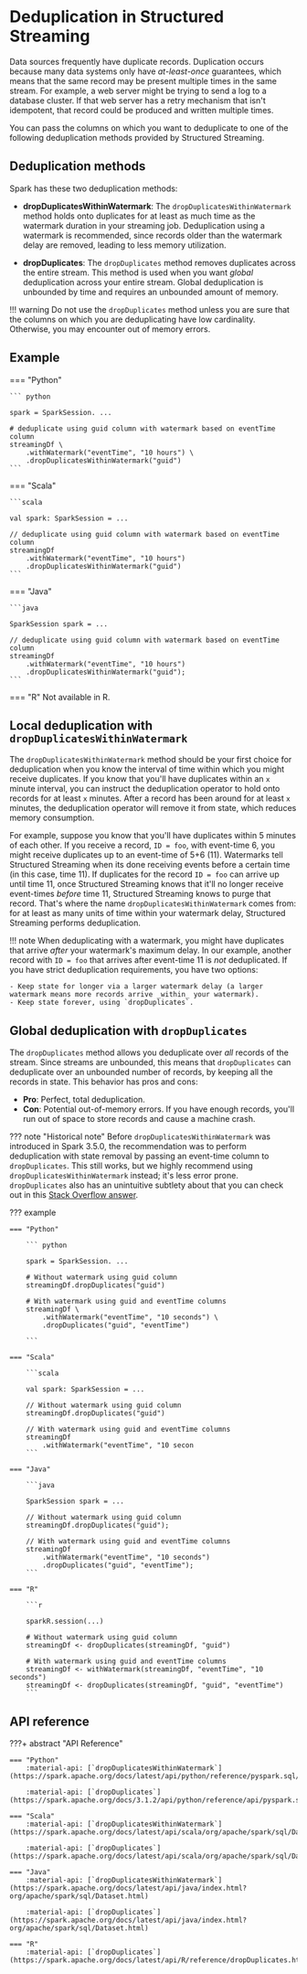 # Deduplication in Structured Streaming

Data sources frequently have duplicate records. Duplication occurs because many data systems only have _at-least-once_ guarantees, which means that the same record may be present multiple times in the same stream. For example, a web server might be trying to send a log to a database cluster. If that web server has a retry mechanism that isn't idempotent, that record could be produced and written multiple times.

You can pass the columns on which you want to deduplicate to one of the following deduplication methods provided by Structured Streaming.

## Deduplication methods

Spark has these two deduplication methods:

- **dropDuplicatesWithinWatermark**: The `dropDuplicatesWithinWatermark` method holds onto duplicates for at least as much time as the watermark duration in your streaming job. Deduplication using a watermark is recommended, since records older than the watermark delay are removed, leading to less memory utilization.

- **dropDuplicates**: The `dropDuplicates` method removes duplicates across the entire stream. This method is used when you want _global_ deduplication across your entire stream. Global deduplication is unbounded by time and requires an unbounded amount of memory.

!!! warning
    Do not use the `dropDuplicates` method unless you are sure that the columns on which you are deduplicating have low cardinality. Otherwise, you may encounter out of memory errors.

## Example
 
=== "Python"

    ``` python
            
    spark = SparkSession. ...

    # deduplicate using guid column with watermark based on eventTime column
    streamingDf \
        .withWatermark("eventTime", "10 hours") \
        .dropDuplicatesWithinWatermark("guid")
    ```

=== "Scala"

    ```scala

    val spark: SparkSession = ...

    // deduplicate using guid column with watermark based on eventTime column
    streamingDf
        .withWatermark("eventTime", "10 hours")
        .dropDuplicatesWithinWatermark("guid")        
    ```

=== "Java"

    ```java

    SparkSession spark = ...

    // deduplicate using guid column with watermark based on eventTime column
    streamingDf
        .withWatermark("eventTime", "10 hours")
        .dropDuplicatesWithinWatermark("guid");        
    ```

=== "R"
    Not available in R.



## Local deduplication with `dropDuplicatesWithinWatermark`

The `dropDuplicatesWithinWatermark` method should be your first choice for deduplication when you know the interval of time within which you might receive duplicates. <!-- (TODO: is this true? what do people use to figure this out?) --> If you know that you'll have duplicates within an `x` minute interval, you can instruct the deduplication operator to hold onto records for at least `x` minutes. After a record has been around for at least `x` minutes, the deduplication operator will remove it from state, which reduces memory consumption.

<!-- add conceptual walkthrough-->
For example, suppose you know that you'll have duplicates within 5 minutes of each other. If you receive a record, `ID = foo`, with event-time 6, you might receive duplicates up to an event-time of 5+6 (11). Watermarks tell Structured Streaming when its done receiving events before a certain time (in this case, time 11). If duplicates for the record `ID = foo` can arrive up until time 11, once Structured Streaming knows that it'll no longer receive event-times _before_ time 11, Structured Streaming knows to purge that record. That's where the name `dropDuplicatesWithinWatermark` comes from: for at least as many units of time within your watermark delay, Structured Streaming performs deduplication.

<!--For an end-to-end example, see [example](). not sure what you intend here-->

!!! note
    When deduplicating with a watermark, you might have duplicates that arrive _after_ your watermark's maximum delay. In our example, another record with `ID = foo` that arrives after event-time 11 is _not_ deduplicated. If you have strict deduplication requirements, you have two options:

    - Keep state for longer via a larger watermark delay (a larger watermark means more records arrive _within_ your watermark).
    - Keep state forever, using `dropDuplicates`.

## Global deduplication with `dropDuplicates`

The `dropDuplicates` method allows you deduplicate over _all_ records of the stream. Since streams are unbounded, this means that `dropDuplicates` can deduplicate over an unbounded number of records, by keeping all the records in state. This behavior has pros and cons:

- **Pro**: Perfect, total deduplication.
- **Con**: Potential out-of-memory errors. If you have enough records, you'll run out of space to store records and cause a machine crash.

??? note "Historical note"
    Before `dropDuplicatesWithinWatermark` was introduced in Spark 3.5.0, the recommendation was to perform deduplication with state removal by passing an event-time column to `dropDuplicates`. This still works, but we highly recommend using `dropDuplicatesWithinWatermark` instead; it's less error prone. `dropDuplicates` also has an unintuitive subtlety about that you can check out in this [Stack Overflow answer](https://stackoverflow.com/a/77441576).

??? example
 
    === "Python"

        ``` python
                
        spark = SparkSession. ...

        # Without watermark using guid column
        streamingDf.dropDuplicates("guid")

        # With watermark using guid and eventTime columns
        streamingDf \
            .withWatermark("eventTime", "10 seconds") \
            .dropDuplicates("guid", "eventTime")  
  
        ```

    === "Scala"

        ```scala

        val spark: SparkSession = ...

        // Without watermark using guid column
        streamingDf.dropDuplicates("guid")

        // With watermark using guid and eventTime columns
        streamingDf
            .withWatermark("eventTime", "10 secon        
        ```

    === "Java"

        ```java

        SparkSession spark = ...

        // Without watermark using guid column
        streamingDf.dropDuplicates("guid");

        // With watermark using guid and eventTime columns
        streamingDf
            .withWatermark("eventTime", "10 seconds")
            .dropDuplicates("guid", "eventTime");        
        ```

    === "R"

        ```r

        sparkR.session(...)

        # Without watermark using guid column
        streamingDf <- dropDuplicates(streamingDf, "guid")

        # With watermark using guid and eventTime columns
        streamingDf <- withWatermark(streamingDf, "eventTime", "10 seconds")
        streamingDf <- dropDuplicates(streamingDf, "guid", "eventTime")        
        ```

## API reference
???+ abstract "API Reference"

    === "Python"
        :material-api: [`dropDuplicatesWithinWatermark`](https://spark.apache.org/docs/latest/api/python/reference/pyspark.sql/api/pyspark.sql.DataFrame.dropDuplicatesWithinWatermark.html)

        :material-api: [`dropDuplicates`](https://spark.apache.org/docs/3.1.2/api/python/reference/api/pyspark.sql.DataFrame.dropDuplicates.html)
    
    === "Scala"
        :material-api: [`dropDuplicatesWithinWatermark`](https://spark.apache.org/docs/latest/api/scala/org/apache/spark/sql/Dataset.html#dropDuplicatesWithinWatermark(col1:String,cols:String*):org.apache.spark.sql.Dataset%5BT%5D)

        :material-api: [`dropDuplicates`](https://spark.apache.org/docs/latest/api/scala/org/apache/spark/sql/Dataset.html#dropDuplicates(col1:String,cols:String*):org.apache.spark.sql.Dataset%5BT%5D)
    
    === "Java"
        :material-api: [`dropDuplicatesWithinWatermark`](https://spark.apache.org/docs/latest/api/java/index.html?org/apache/spark/sql/Dataset.html)

        :material-api: [`dropDuplicates`](https://spark.apache.org/docs/latest/api/java/index.html?org/apache/spark/sql/Dataset.html)

    === "R"
        :material-api: [`dropDuplicates`](https://spark.apache.org/docs/latest/api/R/reference/dropDuplicates.html)

